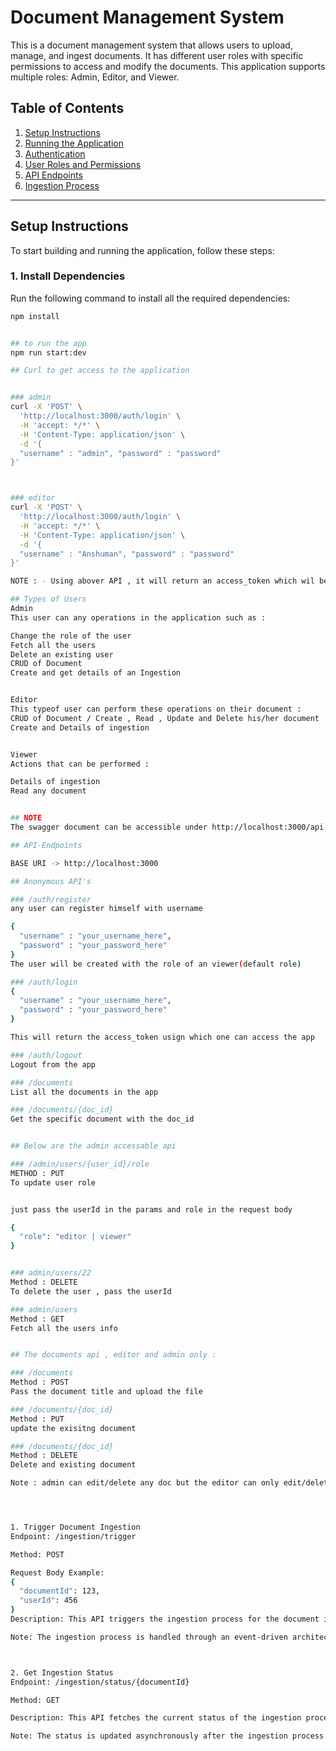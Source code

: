 # Document Management System

This is a document management system that allows users to upload, manage, and ingest documents. It has different user roles with specific permissions to access and modify the documents. This application supports multiple roles: Admin, Editor, and Viewer.

## Table of Contents
1. [Setup Instructions](#setup-instructions)
2. [Running the Application](#running-the-application)
3. [Authentication](#authentication)
4. [User Roles and Permissions](#user-roles-and-permissions)
5. [API Endpoints](#api-endpoints)
6. [Ingestion Process](#ingestion-process)

---

## Setup Instructions

To start building and running the application, follow these steps:

### 1. Install Dependencies

Run the following command to install all the required dependencies:

```bash
npm install


## to run the app
npm run start:dev

## Curl to get access to the application


### admin
curl -X 'POST' \
  'http://localhost:3000/auth/login' \
  -H 'accept: */*' \
  -H 'Content-Type: application/json' \
  -d '{ 
  "username" : "admin", "password" : "password"
}'



### editor
curl -X 'POST' \
  'http://localhost:3000/auth/login' \
  -H 'accept: */*' \
  -H 'Content-Type: application/json' \
  -d '{ 
  "username" : "Anshuman", "password" : "password"
}'

NOTE : - Using abover API , it will return an access_token which wil be valid for an hour , use that token to access the app

## Types of Users
Admin
This user can any operations in the application such as : 

Change the role of the user
Fetch all the users
Delete an existing user
CRUD of Document
Create and get details of an Ingestion


Editor
This typeof user can perform these operations on their document : 
CRUD of Document / Create , Read , Update and Delete his/her document
Create and Details of ingestion


Viewer
Actions that can be performed : 

Details of ingestion
Read any document


## NOTE
The swagger document can be accessible under http://localhost:3000/api|

## API-Endpoints

BASE URI -> http://localhost:3000

## Anonymous API's

### /auth/register 
any user can register himself with username

{ 
  "username" : "your_username_here",
  "password" : "your_password_here"
}
The user will be created with the role of an viewer(default role)

### /auth/login
{ 
  "username" : "your_username_here",
  "password" : "your_password_here"
}

This will return the access_token usign which one can access the app

### /auth/logout
Logout from the app

### /documents
List all the documents in the app

### /documents/{doc_id}
Get the specific document with the doc_id


## Below are the admin accessable api

### /admin/users/{user_id}/role 
METHOD : PUT
To update user role 


just pass the userId in the params and role in the request body

{
  "role": "editor | viewer"
}


### admin/users/22
Method : DELETE
To delete the user , pass the userId

### admin/users
Method : GET
Fetch all the users info


## The documents api , editor and admin only : 

### /documents
Method : POST
Pass the document title and upload the file

### /documents/{doc_id}
Method : PUT
update the exisitng document

### /documents/{doc_id}
Method : DELETE
Delete and existing document

Note : admin can edit/delete any doc but the editor can only edit/delete his/her document




1. Trigger Document Ingestion
Endpoint: /ingestion/trigger

Method: POST

Request Body Example:
{
  "documentId": 123,
  "userId": 456
}
Description: This API triggers the ingestion process for the document identified by documentId and associates it with the userId. The ingestion process is event-driven, meaning it will asynchronously process the ingestion via microservices, and the status will be updated once the processing is completed.

Note: The ingestion process is handled through an event-driven architecture where a message is emitted to a queue, which is consumed by the relevant microservices for processing. The status of the ingestion will be updated in real-time once the microservices complete the process.



2. Get Ingestion Status
Endpoint: /ingestion/status/{documentId}

Method: GET

Description: This API fetches the current status of the ingestion process for a specific document identified by documentId.

Note: The status is updated asynchronously after the ingestion process is completed. You can check the status at any point by calling this endpoint. The status will indicate whether the ingestion was successful, failed, or is still in progress.



